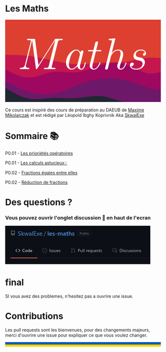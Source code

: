# Les Maths 

![banner](images/banner.png)

Ce cours est inspiré des cours de préparation au DAEUB de [Maxime Mikolajczak](https://www.youtube.com/watch?v=q9lRWN0_ReI&list=PLPL7pmz6P850S1DWiqgpX3z-ymHfus6Ql) et est rédigé par Léopold Ibghy Koprivnik Aka [SkwalExe](https://github.com/SkwalExe)

# Sommaire 📚

P0.01 - [Les prioriétés opératoires](cours/les-priorites-operatoires)

P0.01 - [Les calculs astucieux💡](cours/les-calculs-astucieux)

P0.02 - [Fractions égales entre elles](cours/fractions-egales-entre-elles)

P0.02 - [Réduction de fractions](cours/reduction-de-fractions)

# Des questions ? 
### **Vous pouvez ouvrir l'onglet discussion 💬 en haut de l'ecran**
![discussion](images/discussion.png)
# final
SI vous avez des problemes, n'hesitez pas a ouvrire une issue.
# Contributions
Les pull requests sont les bienvenues, pour des changements majeurs, merci d'ouvrire une issue pour expliquer ce que vous voulez changer. 


<a href="https://github.com/SkwalExe#ukraine"><img src="https://raw.githubusercontent.com/SkwalExe/SkwalExe/main/ukraine.jpg" width="100%" height="15px" /></a>